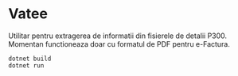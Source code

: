 # Vatee
Utilitar pentru extragerea de informatii din fisierele de detalii P300. Momentan functioneaza doar cu formatul de PDF pentru e-Factura.

```
dotnet build
dotnet run
```